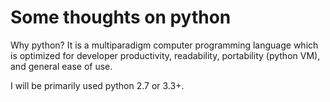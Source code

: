 # Some thoughts on python

Why python? It is a multiparadigm computer programming language which is optimized
for developer productivity, readability, portability (python VM), and general ease of use.

I will be primarily used python 2.7 or 3.3+. 
